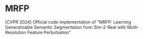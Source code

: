 # MRFP
[CVPR 2024] Official code implementation of "MRFP: Learning Generalizable Semantic Segmentation from Sim-2-Real with Multi-Resolution Feature Perturbation"

